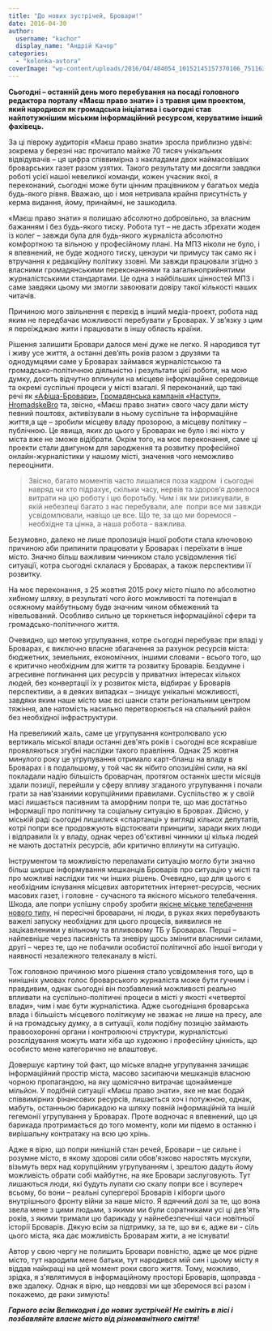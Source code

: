```yaml
---
title: "До нових зустрічей, Бровари!"
date: 2016-04-30
author: 
  username: "kachor"
  display_name: "Андрій Качор"
categories: 
  - "kolonka-avtora"
coverImage: "wp-content/uploads/2016/04/404054_10152145157370106_751163108_n.jpg"
---
```


**Сьогодні – останній день мого перебування на посаді головного редактора порталу «Маєш право знати» і з травня цим проектом, який народився як громадська ініціатива і сьогодні став найпотужнішим міським інформаційний ресурсом, керуватиме інший фахівець.**

За ці півроку аудиторія «Маєш право знати» зросла приблизно удвічі: зокрема у березні нас прочитало майже 70 тисяч унікальних відвідувачів – ця цифра співвимірна з накладами двох наймасовіших броварських газет разом узятих. Такого результату ми досягли завдяки роботі усієї нашої невеликої команди, кожен учасник якої, я переконаний, сьогодні може бути цінним працівником у багатьох медіа будь-якого рівня. Вважаю, що і моя нетривала крайня присутність у керма видання, йому, принаймні, не зашкодила.

«Маєш право знати» я полишаю абсолютно добровільно, за власним бажанням і без будь-якого тиску. Робота тут – не дасть збрехати жоден із колег – завжди була для будь-якого журналіста абсолютно комфортною та вільною у професійному плані. На МПЗ ніколи не було, і я впевнений, не буде жодного тиску, цензури чи примусу так само як і втручання к редакційну політику ззовні. Ми завжди працювали згідно з власними громадянськими переконаннями та загальноприйнятими журналістськими стандартами. Це одна з найбільших цінностей МПЗ і саме завдяки цьому ми змогли завоювати довіру такої кількості наших читачів.

Причиною мого звільнення є перехід в інший медіа-проект, робота над яким не передбачає можливості перебувати у Броварах. У зв’язку з цим я переїжджаю жити і працювати в іншу область країни.

Рішення залишити Бровари далося мені дуже не легко. Я народився тут і живу усе життя, а останні дев’ять років разом з друзями та однодумцями саме у Броварах займався журналістською та громадсько-політичною діяльністю і результати цієї роботи, на мою думку, досить відчутно вплинули на місцеве інформаційне середовище та окремі суспільні процеси у місті взагалі. Я переконаний, що такі речі як [«Афіша-Бровари»](https://www.youtube.com/user/AfishaBrovaryNet), [Громадянська кампанія «Наступ»](https://www.facebook.com/nastup.brovary/?fref=ts), [HromadskeBro](https://www.facebook.com/hromadskebro.tv/?fref=ts) та, звісно, «Маєш право знати» свого часу дали місту певний поштовх, активізували в ньому суспільне та інформаційне життя,а ще – зробили місцеву владу прозорою, а місцеву політику – публічною. Це явища, яких до цього у Броварах не було і які ніхто у міста вже не зможе відібрати. Окрім того, на моє переконання, саме ці проекти стали двигуном для зародження та розвитку професійної онлайн-журналістики у нашому місті, значення чого неможливо переоцінити.

> Звісно, багато моментів часто лишалися поза кадром  і сьогодні навряд чи хто підрахує, скільки часу, нервів та здоров’я довелося витрати на цю роботу і цю боротьбу. Чим і як ми ризикували, в якій небезпеці багато з нас перебували, але  попри все ми завжди усвідомлювали, навіщо це все. Що те, за що ми боремося - необхідне та цінна, а наша робота - важлива.

Безумовно, далеко не лише пропозиція іншої роботи стала ключовою причиною аби припинити працювати у Броварах і переїхати в інше місто. Значно більш важливим чинником стало усвідомлення тієї ситуації, котра сьогодні склалася у Броварах, а також перспективи її розвитку.

На моє переконання, з 25 жовтня 2015 року місто пішло по абсолютно хибному шляху, в результаті чого його можливості та потенціал в осяжному майбутньому буде значним чином обмежений та нівельований. Особливо сильно це торкнеться інформаційної сфери та громадсько-політичного життя.

Очевидно, що метою угрупування, котре сьогодні перебуває при владі у Броварах, є виключно власне збагачення за рахунок ресурсів міста: бюджетних, земельних, економічних, іншими словами - всього того, що є критично необхідним для життя та розвитку Броварів. Бездумне і агресивне поглинання цих ресурсів у приватних інтересах кількох людей, без конвертації їх у розвиток міста, відбирає у Броварів перспективи, а в деяких випадках – знищує унікальні можливості, завдяки яким наше місто має всі шанси стати регіональним центром тяжіння, але натомість насильно перетворюється на спальний район без необхідної інфраструктури.

На превеликий жаль, саме це угрупування контролювало усю вертикаль міської влади останні дев'ять років і сьогодні все яскравіше проявляються згубні наслідки такого правління. Однак 25 жовтня минулого року це угрупування отримало карт-бланш на владу в Броварах і в подальшому, у той час як нібито опозиційні сили, на які покладали надію більшість броварчан, протягом останніх шести місяців здали позиції, перейшли у сферу впливу згаданого угрупування і почали грати за нав'язаними корупційними правилами. Суспільство ж у своїй масі лишається пасивним та аморфним попри те, що має достатньо інформації про політичну та соціальну ситуацію в Броврах. Дійсно, у міській раді сьогодні лишилися «спартанці» у вигляді кількох депутатів, котрі попри все продовжують відстоювати принципи, заради яких люди і відправили їх у владу, однак через об'єктивні чинники ці кілька людей не мають достатніх ресурсів, аби критично вплинути на ситуацію.

Інструментом та можливістю переламати ситуацію могло бути значно більш ширше інформування мешканців Броварів про ситуацію у місті та про можливі наслідки тих чи інших рішень. Очевидно, що для цього є необхідним існування місцевих авторитетних інтернет-ресурсів, чесних масових газет, і головне - сучасного та якісного міського телебачення. Шкода, але попри успішну спробу зробити [якісне міське телебачення нового типу](https://www.youtube.com/channel/UCrB8DKC3jO3WogMIcyoazfw), ні пересічні броварани, ні люди, в руках яких перебувають важелі запуску необхідних для цього процесів, виявилися не зацікавленими у вільному та впливовому ТБ у Броварах. Перші – найпевніше через пасивність та зневіру щось змінити власними силами, другі – через те, що не побачили особистої політичної або іншої вигоди у наявності незалежного телеканалу в місті.

Тож головною причиною мого рішення стало усвідомлення того, що в нинішніх умовах голос броварського журналіста може бути гучним і правдивим, однак сьогодні він позбавлений можливості реально впливати на суспільно-політичні процеси в місті у якості «четвертої влади», чим і має бути журналістика. Адже сьогоднішня броварська влада і більшість місцевого політикуму не зважає не лише на пресу, але й на громадську думку, а в ситуації, коли подібну позицію займають  правоохоронні органи і контролюючі структури, журналістські розслідування можуть мати хіба що художню і професійну цінність, що особисто мене категорично не влаштовує.

Довершує картину той факт, що міське владне угрупування зачищає інформаційний простір міста, масово засипаючи мешканців власною чорною пропагандою, на яку щомісячно витрачає щонайменше мільйон. У подібній ситуації «Маєш право знати», яке не має бодай співвимірних фінансових ресурсів, лишається хоч і потужною, однак, мабуть, останньою барикадою на шляху повній інформаційній та іншій гегемонії угрупування у Броварах. Проте водночас я впевнений, що ця барикада протримається до того моменту, коли ми підемо в останню і вирішальну контратаку на всю цю хрінь.

Адже я вірю, що попри нинішній стан речей, Бровари – це сильне і розумне місто, в якому здорові сили обов'язково наростять мускули, візьмуть верх над корупційним угрупуванням і, зрештою дадуть йому можливість обрати собі майбутнє, на яке Бровари заслуговують. Тут лишаються люди, які будуть лупати сю скалу попри все і всупереч всьому, бо вони – реальні супергерої Броварів і кіборги цього внутрішнього фронту війни за наше місто. Я вдячний долі за те, що вона звела мене з цими людьми, з якими ми були соратниками усі ці дев'ять років, з якими тримали цю барикаду у найнебезпечніші часи новітньої історії Броварів. Дякую всім за підтримку, за те, що ви є, адже ви - сіль цього міста, яка дає можливість Броварам жити, а не існувати!

Автор у свою чергу не полишить Бровари повністю, адже це моє рідне місто, тут народили мене батьки, тут народився мій син і цьому місту я віддав найкращі на цей момент роки свого життя. Тому, можливо, зрідка, я з'являтимуся в інформаційному просторі Броварів, щоправда - вже здалеку. Однак я вірю, що невдовзі ми ще зберемося всі разом і покажемо, де раки зимують!

_**Гарного всім Великодня і до нових зустрічей! Не смітіть в лісі і позбавляйте власне місто від різноманітного сміття!**_
